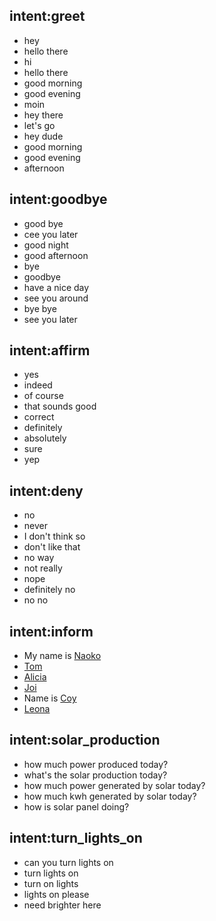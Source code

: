 ## intent:greet
- hey
- hello there
- hi
- hello there
- good morning
- good evening
- moin
- hey there
- let's go
- hey dude
- good morning
- good evening
- afternoon

## intent:goodbye
- good bye
- cee you later
- good night
- good afternoon
- bye
- goodbye
- have a nice day
- see you around
- bye bye
- see you later

## intent:affirm
- yes
- indeed
- of course
- that sounds good
- correct
- definitely
- absolutely
- sure
- yep

## intent:deny
- no
- never
- I don't think so
- don't like that
- no way
- not really
- nope
- definitely no
- no no

## intent:inform
- My name is [Naoko](name)
- [Tom](name)
- [Alicia](name)
- [Joi](name)
- Name is [Coy](name)
- [Leona](name)

## intent:solar_production
- how much power produced today?
- what's the solar production today?
- how much power generated by solar today?
- how much kwh generated by solar today?
- how is solar panel doing?

## intent:turn_lights_on
- can you turn lights on
- turn lights on
- turn on lights
- lights on please
- need brighter here

